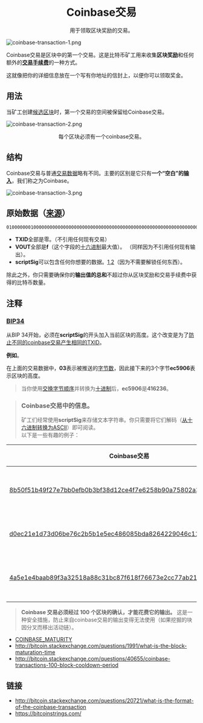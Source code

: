 # <center>Coinbase交易</center>
<center>用于领取区块奖励的交易。</center>

![coinbase-transaction-1.png](img/Coinbase%20Transaction-1-svg.png)

Coinbase交易是区块中的第一个交易。这是比特币矿工用来收集**区块奖励**和任何额外的[**交易手续费**](../Fees/Fees.md)的一种方式。

这就像把你的详细信息放在一个写有你地址的信封上，以便你可以领取奖金。

## 用法
当矿工创建[候选区块](../../Node/Candidate%20Block/Candidate%20Block.md)时，第一个交易的空间被保留给Coinbase交易。

![coinbase-transaction-2.png](img/Coinbase%20Transaction-2-svg.png)

<center>每个区块必须有一个coinbase交易。</center>

## 结构
Coinbase交易与普通[交易数据](../Transaction%20Data/Transaction%20Data.md)略有不同。主要的区别是它只有**一个“空白”的[输入](../Transaction%20Data/Input/input.md)**，我们称之为Coinbase。

![coinbase-transaction-3.png](img/Coinbase%20Transaction-3-svg.png)

## 原始数据（[来源](https://learnmeabitcoin.com/explorer/transaction/d0ec21e1d73d06be76c2b5b1e5ec486085bda8264229046c11b95f66f2eded83)）
```
01000000010000000000000000000000000000000000000000000000000000000000000000ffffffff4503ec59062f48616f4254432f53756e204368756e2059753a205a6875616e67205975616e2c2077696c6c20796f75206d61727279206d653f2f06fcc9cacc19c5f278560300ffffffff01529c6d98000000001976a914bfd3ebb5485b49a6cf1657824623ead693b5a45888ac00000000
```
* **TXID**全部是零。（不引用任何现有交易）
* **VOUT**全部是**f**（这个字段的[十六进制](../../Other/Hexadecimal/hexadecimal.md)最大值）。 （同样因为不引用任何现有输出）。
* **scriptSig**可以包含任何你想要的数据。[1](#bip34),[2](#coinbase交易中的信息)（因为不需要解锁任何东西）。
  
除此之外，你只需要确保你的**输出值的总和**不超过你从区块奖励和交易手续费中获得的比特币数量。

## 注释
### [BIP34](https://github.com/bitcoin/bips/blob/master/bip-0034.mediawiki)
从BIP 34开始，必须在**scriptSig**的开头加入当前区块的高度。这个改变是为了[防止不同的coinbase交易产生相同的TXID](../TXID/TXID.md)。

**例如**。

在上面的交易数据中，**03**表示被推送的[字节数](https://en.bitcoin.it/wiki/Script#Constants)，因此接下来的3个字节**ec5906**表示区块的高度。

>当你使用[交换字节顺序](https://learnmeabitcoin.com/tools/swapendian)并转换为[十进制](https://learnmeabitcoin.com/tools/hexdec)后，**ec5906**是**416236**。

>### **Coinbase交易中的信息。**
>矿工们经常使用**scriptSig**来存储文本字符串。你只需要将它们解码（[从十六进制转换为ASCII](https://learnmeabitcoin.com/tools/hex2ascii)）即可阅读。  
以下是一些有趣的例子：

|Coinbase交易|scriptSig（解码后）|注释|
|---|---|---|
|[8b50f51b49f27e7bb0efb0b3bf38d12ce4f7e6258b90a75802a394cb585c879d](https://learnmeabitcoin.com/explorer/transaction/8b50f51b49f27e7bb0efb0b3bf38d12ce4f7e6258b90a75802a394cb585c879d)|BitFury/BIP100/|矿工通常会包括他们所在的矿池的名称。|
|[d0ec21e1d73d06be76c2b5b1e5ec486085bda8264229046c11b95f66f2eded83](https://learnmeabitcoin.com/explorer/transaction/d0ec21e1d73d06be76c2b5b1e5ec486085bda8264229046c11b95f66f2eded83)|/HaoBTC/Sun Chun Yu: Zhuang Yuan, will you marry me?/|你可以把任何文本字符串放进去。|
|[4a5e1e4baab89f3a32518a88c31bc87f618f76673e2cc77ab2127b7afdeda33b](https://learnmeabitcoin.com/explorer/transaction/4a5e1e4baab89f3a32518a88c31bc87f618f76673e2cc77ab2127b7afdeda33b)|The Times 03/Jan/2009 Chancellor on brink of second bailout for banks|这是由中本聪挖掘的第一个Coinbase交易。|

>**Coinbase 交易必须经过 100 个区块的确认，才能花费它的输出。**
这是一种安全措施，防止来自coinbase交易的输出变得无法使用（如果挖掘的块因分叉而移出活动链）。
* [COINBASE_MATURITY](https://github.com/bitcoin/bitcoin/search?q=COINBASE_MATURITY)
* http://bitcoin.stackexchange.com/questions/1991/what-is-the-block-maturation-time
* http://bitcoin.stackexchange.com/questions/40655/coinbase-transactions-100-block-cooldown-period

## 链接
* http://bitcoin.stackexchange.com/questions/20721/what-is-the-format-of-the-coinbase-transaction
* https://bitcoinstrings.com/